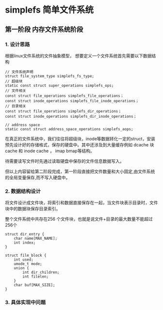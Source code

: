 # simplefs 简单文件系统

## 第一阶段 内存文件系统阶段

### 1. 设计思路

根据linux文件系统的文件抽象模型， 想要定义一个文件系统首先需要以下数据结构

```
// 文件系统声明
struct file_system_type simplefs_fs_type;
// 超级块
static const struct super_operations simplefs_ops;
// 文件相关
const struct file_operations simplefs_file_operations；
const struct inode_operations simplefs_file_inode_operations；
// 目录相关
const struct file_operations simplefs_dir_operations；
const struct inode_operations simplefs_dir_inode_operations；

// address space
static const struct address_space_operations simplefs_aops;
```

在真正的文件系统中，我们往往将超级块，inode等数据转化一定的struct，安装预先设计好的存储格式，保存的硬盘中。其中还涉及到大量缓存例如 dcache 块cache 和 inode cache ， imap bmap等结构。

待需要读写文件时先通过读取硬盘中保存的文件信息数据写入。

但以上内容留给第二阶段完成，第一阶段直接把文件数量和大小固定,由文件系统的全局变量保存,而不写入硬盘中。

### 2. 数据结构设计

将文件设计成文件块，将索引和数据直接保存在一起，当文件块表示目录时，文件块中的数据块保存目录索引。

整个文件系统中共存在256 个文件块，也就是说文件+目录的最大数量不能超过256个

```
struct dir_entry {
    char name[MAX_NAME];
    int index;
}

struct file_block {
    int used;
    umode_t mode;
    union {
        int dir_children;
        int filelen;
    }
    char buf[MAX_SIZE];
}
```

### 3. 具体实现中问题






